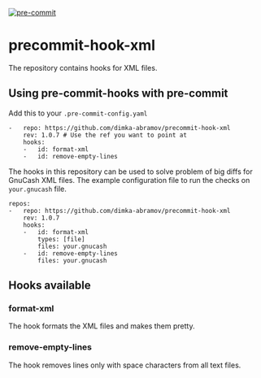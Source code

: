 [![pre-commit](https://img.shields.io/badge/pre--commit-enabled-brightgreen?logo=pre-commit)](https://github.com/pre-commit/pre-commit)

# precommit-hook-xml

The repository contains hooks for XML files.

## Using pre-commit-hooks with pre-commit

Add this to your `.pre-commit-config.yaml`

```
-   repo: https://github.com/dimka-abramov/precommit-hook-xml
    rev: 1.0.7 # Use the ref you want to point at
    hooks:
    -   id: format-xml
    -   id: remove-empty-lines 
```

The hooks in this repository can be used to solve problem of big diffs for GnuCash XML files.
The example configuration file to run the checks on `your.gnucash` file.

```
repos:
-   repo: https://github.com/dimka-abramov/precommit-hook-xml
    rev: 1.0.7
    hooks:
    -   id: format-xml
        types: [file]
        files: your.gnucash
    -   id: remove-empty-lines
        files: your.gnucash
```

## Hooks available

### format-xml
The hook formats the XML files and makes them pretty.

### remove-empty-lines
The hook removes lines only with space characters from all text files.
